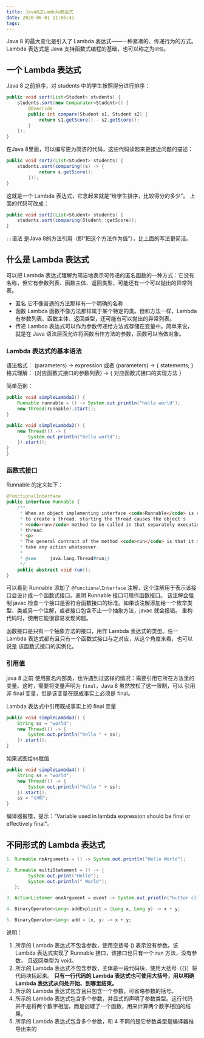 ```yaml
---
title: Java8之Lambda表达式
date: 2020-06-01 11:05:41
tags:
---
```


Java 8 的最大变化是引入了 Lambda 表达式——一种紧凑的、传递行为的方式。Lambda 表达式是 Java 支持函数式编程的基础，也可以称之为`闭包`。

## 一个 Lambda 表达式

Java 8 之前排序，对 students 中的学生按照得分进行排序：

```Java
public void sort(List<Student> students) {
    students.sort(new Comparator<Student>() {
        @Override
        public int compare(Student s1, Student s2) {
            return s1.getScore() - s2.getScore();
        }
    });
}
```

在Java 8里面，可以编写更为简洁的代码，这些代码读起来更接近问题的描述：

```Java
public void sort2(List<Student> students) {
    students.sort(comparing((s) -> {
            return s.getScore();
        }));
}
```

这就是一个 Lambda 表达式，它念起来就是“给学生排序，比较得分的多少”。
上面的代码可改成：

```Java
public void sort2(List<Student> students) {
    students.sort(comparing(Student::getScore));
}
```

`::`语法 是Java 8的方法引用（即“把这个方法作为值”），比上面的写法更简洁。

## 什么是 Lambda 表达式

可以把 Lambda 表达式理解为简洁地表示可传递的匿名函数的一种方式：它没有名称，但它有参数列表、函数主体、返回类型，可能还有一个可以抛出的异常列表。

* 匿名
  它不像普通的方法那样有一个明确的名称
* 函数
  Lambda 函数不像方法那样属于某个特定的类。但和方法一样，Lambda 有参数列表、函数主体、返回类型，还可能有可以抛出的异常列表。
* 传递
  Lambda 表达式可以作为参数传递给方法或存储在变量中。简单来说，就是在 Java 语法层面允许将函数当作方法的参数，函数可以当做对象。

### Lambda 表达式的基本语法

语法格式：
(parameters) -> expression 或者 (parameters) -> { statements; }
格式理解：
(对应函数式接口的参数列表) -> { 对应函数式接口的实现方法 }

简单范例：

```Java
public void simpleLambda1() {
    Runnable runnable = () -> System.out.println("hello world");
    new Thread(runnable).start();
}
```

```Java
public void simpleLambda2() {
    new Thread(() -> {
        System.out.println("hello world");
    }).start();
}
}
```

### 函数式接口

Runnable 的定义如下：

```Java
@FunctionalInterface
public interface Runnable {
    /**
     * When an object implementing interface <code>Runnable</code> is used
     * to create a thread, starting the thread causes the object's
     * <code>run</code> method to be called in that separately executing
     * thread.
     * <p>
     * The general contract of the method <code>run</code> is that it may
     * take any action whatsoever.
     *
     * @see     java.lang.Thread#run()
     */
    public abstract void run();
}
```

可以看到 Runnable 添加了 `@FunctionalInterface` 注解，这个注解用于表示该接口会设计成一个函数式接口。表明 Runnable 接口可用作函数接口。
该注解会强制 javac 检查一个接口是否符合函数接口的标准。如果该注解添加给一个枚举类型、类或另一个注解，或者接口包含不止一个抽象方法，javac 就会报错。
重构代码时，使用它能很容易发现问题。

函数接口是只有一个抽象方法的接口，用作 Lambda 表达式的类型。任一 Lambda 表达式都有且只有一个函数式接口与之对应，从这个角度来看，也可以说是
该函数式接口的实例化。

### 引用值

java 8 之前 使用匿名内部类，也许遇到过这样的情况：需要引用它所在方法里的变量。这时，需要将变量声明为 `final`，Java 8 虽然放松了这一限制，可以
引用非 final 变量，但是该变量在既成事实上必须是 final。

Lambda 表达式中引用既成事实上的 final 变量

```Java
public void simpleLambda3() {
    String ss = "world";
    new Thread(() -> {
        System.out.println("hello " + ss);
    }).start();
}
```

如果试图给ss赋值

```Java
public void simpleLambda4() {
    String ss = "world";
    new Thread(() -> {
        System.out.println("hello " + ss);
    }).start();
    ss = "小明";
}
```

编译器报错，提示：“Variable used in lambda expression should be final or effectively final”。

## 不同形式的 Lambda 表达式

``` Java
1. Runnable noArguments = () -> System.out.println("Hello World");

2. Runnable multiStatement = () -> {
        System.out.print("Hello");
        System.out.println(" World");
   };

3. ActionListener oneArgument = event -> System.out.println("button clicked");

4. BinaryOperator<Long> addExplicit = (Long x, Long y) -> x + y;

5. BinaryOperator<Long> add = (x, y) -> x + y;
```

说明：

1. 所示的 Lambda 表达式不包含参数，使用空括号 () 表示没有参数。该 Lambda 表达式实现了 Runnable 接口，该接口也只有一个 run 方法，没有参数，
   且返回类型为 void。
2. 所示的 Lambda 表达式不包含参数，主体是一段代码块，使用大括号（{}）将代码块括起来。
   **只有一行代码的 Lambda 表达式也可使用大括号，用以明确 Lambda 表达式从何处开始、到哪里结束。**
3. 所示的 Lambda 表达式包含且只包含一个参数，可省略参数的括号。
4. 所示的 Lambda 表达式包含多个参数，并显式的声明了参数类型。这行代码并不是将两个数字相加，而是创建了一个函数，用来计算两个数字相加的结果。
5. 所示的 Lambda 表达式包含多个参数，和 4 不同的是它参数类型是编译器推导出来的
